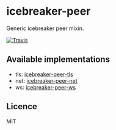 # icebreaker-peer
Generic icebreaker peer mixin.

[![Travis](https://img.shields.io/travis/alligator-io/icebreaker-peer.svg)](https://travis-ci.org/alligator-io/icebreaker-peer)

## Available implementations
* tls: [icebreaker-peer-tls](https://github.com/alligator-io/icebreaker-peer-tls.git)
* net: [icebreaker-peer-net](https://github.com/alligator-io/icebreaker-peer-net.git)
* ws: [icebreaker-peer-ws](https://github.com/alligator-io/icebreaker-peer-ws.git)

## Licence
MIT
